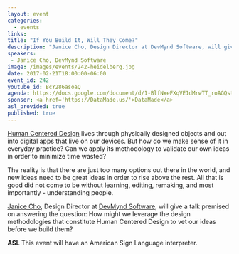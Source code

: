 ```yaml
---
layout: event
categories: 
  - events
links:
title: "If You Build It, Will They Come?"
description: "Janice Cho, Design Director at DevMynd Software, will give a talk premised on answering the question: How might we leverage the design methodologies that constitute Human Centered Design to vet our ideas before we build them?"
speakers:
 - Janice Cho, DevMynd Software
image: /images/events/242-heidelberg.jpg
date: 2017-02-21T18:00:00-06:00
event_id: 242
youtube_id: BcY286asoaQ
agenda: https://docs.google.com/document/d/1-BlfNxeFXqVE1dMrwTT_roAGQstWkcnxfHlsGDy-VSw/edit
sponsor: <a href='https://DataMade.us/'>DataMade</a>
asl_provided: true
published: true
---
```


[Human Centered Design](https://en.wikipedia.org/wiki/Human-centered_design) lives through physically designed objects and out into digital apps that live on our devices. But how do we make sense of it in everyday practice? Can we apply its methodology to validate our own ideas in order to minimize time wasted?

The reality is that there are just too many options out there in the world, and new ideas need to be great ideas in order to rise above the rest. All that is good did not come to be without learning, editing, remaking, and most importantly - understanding people. 

[Janice Cho](https://www.linkedin.com/in/janice-m-cho-0572b719/), Design Director at [DevMynd Software](https://www.devmynd.com/), will give a talk premised on answering the question: How might we leverage the design methodologies that constitute Human Centered Design to vet our ideas before we build them?

**ASL** This event will have an American Sign Language interpreter.